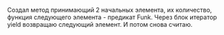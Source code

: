 Создал метод принимающий 2 начальных элемента, их количество, функция следующего элемента - предикат Funk.
Через блок итератор yield возвращаю следующий элемент. И потом снова считаю.